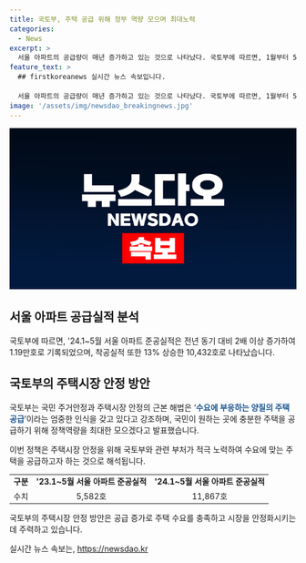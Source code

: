 ```yaml
---
title: 국토부, 주택 공급 위해 정부 역량 모으며 최대노력
categories:
  - News
excerpt: >
  서울 아파트의 공급량이 매년 증가하고 있는 것으로 나타났다. 국토부에 따르면, 1월부터 5월까지의 누적 준공실적은 전년 동기 대비 2배 이상으로 늘어난 1.19만호에 이른다. 또한, 1~5월 아파트 착공실적도 전년 동기 대비 13% 증가하는 등 공급실적이 개선되고 있다. 국토교통부는 이에 대해 관계부처와 시장상황을 예의주시하며, 국민이 원하는 곳에 충분한 주택을 공급하기 위해 정부의 정책역량을 총동원하겠다고 밝혔다. (자료출처=정책브리핑 www.korea.kr)
feature_text: >
  ## firstkoreanews 실시간 뉴스 속보입니다.

  서울 아파트의 공급량이 매년 증가하고 있는 것으로 나타났다. 국토부에 따르면, 1월부터 5월까지의 누적 준공실적은 전년 동기 대비 2배 이상으로 늘어난 1.19만호에 이른다. 또한, 1~5월 아파트 착공실적도 전년 동기 대비 13% 증가하는 등 공급실적이 개선되고 있다. 국토교통부는 이에 대해 관계부처와 시장상황을 예의주시하며, 국민이 원하는 곳에 충분한 주택을 공급하기 위해 정부의 정책역량을 총동원하겠다고 밝혔다. (자료출처=정책브리핑 www.korea.kr)
image: '/assets/img/newsdao_breakingnews.jpg'
---
```


<p><img src="/assets/img/newsdao_breakingnews.jpg" alt="firstkoreanews 속보" /></p>

<h2 data-ke-size="size26">서울 아파트 공급실적 분석</h2>

<p>국토부에 따르면, '24.1~5월 서울 아파트 준공실적은 전년 동기 대비 2배 이상 증가하여 1.19만호로 기록되었으며, 착공실적 또한 13% 상승한 10,432호로 나타났습니다.</p>

<h2 data-ke-size="size26">국토부의 주택시장 안정 방안</h2>

<p>국토부는 국민 주거안정과 주택시장 안정의 근본 해법은 ‘<b><span style="color: #1a5490;">수요에 부응하는 양질의 주택공급</span></b>’이라는 엄중한 인식을 갖고 있다고 강조하며, 국민이 원하는 곳에 충분한 주택을 공급하기 위해 정책역량을 최대한 모으겠다고 발표했습니다.</p>

<p>이번 정책은 주택시장 안정을 위해 국토부와 관련 부처가 적극 노력하여 수요에 맞는 주택을 공급하고자 하는 것으로 해석됩니다. </p>

<table>
  <tr>
    <td style="text-align: center; height: 17px;"><b>구분</b></td>
    <td style="text-align: center; height: 17px;"><b>'23.1~5월 서울 아파트 준공실적</b></td>
    <td style="text-align: center; height: 17px;"><b>'24.1~5월 서울 아파트 준공실적</b></td>
  </tr>
  <tr>
    <td style="text-align: center; height: 17px;">수치</td>
    <td style="text-align: center; height: 17px;">5,582호</td>
    <td style="text-align: center; height: 17px;">11,867호</td>
  </tr>
</table>

<p>국토부의 주택시장 안정 방안은 공급 증가로 주택 수요를 충족하고 시장을 안정화시키는데 주력하고 있습니다.</p>
실시간 뉴스 속보는, <a href="https://newsdao.kr" rel="dofollow">https://newsdao.kr</a>


